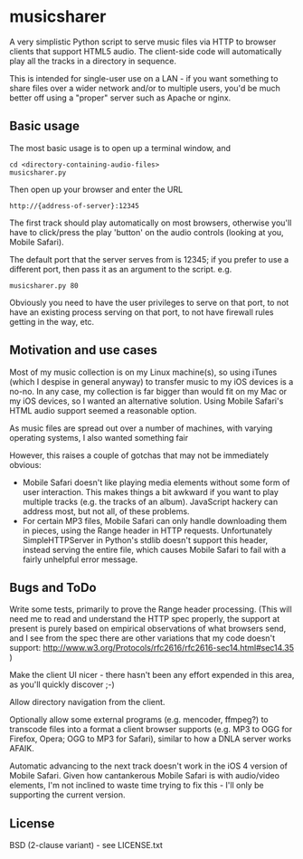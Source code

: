 # musicsharer

A very simplistic Python script to serve music files via HTTP to
browser clients that support HTML5 audio.  The client-side code will
automatically play all the tracks in a directory in sequence.

This is intended for single-user use on a LAN - if you want something
to share files over a wider network and/or to multiple users, you'd be
much better off using a "proper" server such as Apache or nginx.

## Basic usage

The most basic usage is to open up a terminal window, and

    cd <directory-containing-audio-files>
    musicsharer.py

Then open up your browser and enter the URL

    http://{address-of-server}:12345

The first track should play automatically on most browsers, otherwise you'll
have to click/press the play 'button' on the audio controls (looking at you,
Mobile Safari).

The default port that the server serves from is 12345; if you prefer to
use a different port, then pass it as an argument to the script.  e.g.

    musicsharer.py 80

Obviously you need to have the user privileges to serve on that port, to
not have an existing process serving on that port, to not have firewall
rules getting in the way, etc.

## Motivation and use cases

Most of my music collection is on my Linux machine(s), so using iTunes
(which I despise in general anyway) to transfer music to my iOS devices
is a no-no.  In any case, my collection is far bigger than would fit on my
Mac or my iOS devices, so I wanted an alternative solution.  Using Mobile
Safari's HTML audio support seemed a reasonable option.

As music files are spread out over a number of machines, with varying
operating systems, I also wanted something fair

However, this raises a couple of gotchas that may not be immediately
obvious:

* Mobile Safari doesn't like playing media elements without some form
  of user interaction.  This makes things a bit awkward if you want to
  play multiple tracks (e.g. the tracks of an album).  JavaScript hackery
  can address most, but not all, of these problems.
* For certain MP3 files, Mobile Safari can only handle downloading them
  in pieces, using the Range header in HTTP requests.  Unfortunately
  SimpleHTTPServer in Python's stdlib doesn't support this header, instead
  serving the entire file, which causes Mobile Safari to fail with a fairly
  unhelpful error message.

## Bugs and ToDo

Write some tests, primarily to prove the Range header processing.  (This
will need me to read and understand the HTTP spec properly, the support at
present is purely based on empirical observations of what browsers send, and
I see from the spec there are other variations that my code doesn't support:
http://www.w3.org/Protocols/rfc2616/rfc2616-sec14.html#sec14.35 )

Make the client UI nicer - there hasn't been any effort expended in this area,
as you'll quickly discover ;-)

Allow directory navigation from the client.

Optionally allow some external programs (e.g. mencoder, ffmpeg?) to transcode
files into a format a client browser supports (e.g. MP3 to OGG for Firefox,
Opera; OGG to MP3 for Safari), similar to how a DNLA server works AFAIK.

Automatic advancing to the next track doesn't work in the iOS 4 version of
Mobile Safari.  Given how cantankerous Mobile Safari is with audio/video
elements, I'm not inclined to waste time trying to fix this - I'll only be
supporting the current version.

## License

BSD (2-clause variant) - see LICENSE.txt


